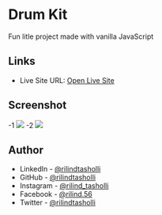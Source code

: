 # Drum Kit
 Fun litle project made with vanilla JavaScript

## Links
- Live Site URL: [Open Live Site](https://rilindtasholli.github.io/drum-kit-js)

## Screenshot
-1
![](https://raw.github.com/rilindtasholli/drum-kit-js/main/screenshot.png)
-2
![](https://raw.github.com/rilindtasholli/drum-kit-js/main/screenshot2.png)

## Author
- LinkedIn - [@rilindtasholli](https://www.linkedin.com/in/rilindtasholli)
- GitHub - [@rilindtasholli](https://github.com/rilindtasholli)
- Instagram - [@rilind_tasholli](https://instagram.com/rilind_tasholli)
- Facebook - [@rilind.56](https://facebook.com/rilind.56)
- Twitter - [@rilindtasholli](https://www.twitter.com/rilindtasholli)



